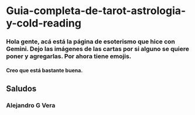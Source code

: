 # Guia-completa-de-tarot-astrologia-y-cold-reading

### Hola gente, acá está la página de esoterismo que hice con Gemini. Dejo las imágenes de las cartas por si alguno se quiere poner y agregarlas. Por ahora tiene emojis.

#### Creo que está bastante buena.

## Saludos

### Alejandro G Vera
